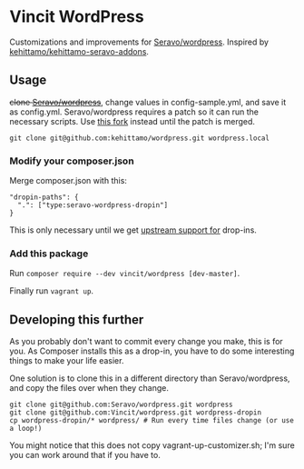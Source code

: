 # Vincit WordPress

Customizations and improvements for [Seravo/wordpress](https://github.com/Seravo/wordpress). Inspired by [kehittamo/kehittamo-seravo-addons](https://github.com/kehittamo/kehittamo-seravo-addons).

## Usage
~~clone [Seravo/wordpress](https://github.com/Seravo/wordpress)~~, change values in config-sample.yml, and save it as config.yml.
Seravo/wordpress requires a patch so it can run the necessary scripts. Use [this fork](https://github.com/kehittamo/wordpress) instead until the patch is merged.

```
git clone git@github.com:kehittamo/wordpress.git wordpress.local
```

### Modify your composer.json
Merge composer.json with this:
```
"dropin-paths": {
  ".": ["type:seravo-wordpress-dropin"]
}
```

This is only necessary until we get [upstream support for](https://github.com/Seravo/wordpress/issues/67) drop-ins.

### Add this package
Run `composer require --dev vincit/wordpress [dev-master]`.

Finally run `vagrant up`.

## Developing this further
As you probably don't want to commit every change you make, this is for you. As Composer installs this as a drop-in, you have to do some interesting things to make your life easier.

One solution is to clone this in a different directory than Seravo/wordpress, and copy the files over when they change.
```
git clone git@github.com:Seravo/wordpress.git wordpress
git clone git@github.com:Vincit/wordpress.git wordpress-dropin
cp wordpress-dropin/* wordpress/ # Run every time files change (or use a loop!)
```

You might notice that this does not copy vagrant-up-customizer.sh; I'm sure you can work around that if you have to.
